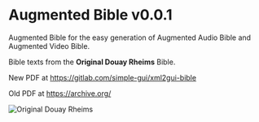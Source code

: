 # Augmented Bible v0.0.1

Augmented Bible for the easy generation of Augmented Audio Bible and Augmented Video Bible.

Bible texts from the **Original Douay Rheims** Bible.

New PDF at https://gitlab.com/simple-gui/xml2gui-bible

Old PDF at https://archive.org/

![Original Douay Rheims](https://codeberg.org/olprint/augmented-bible/raw/branch/main/images/sh1.png)
